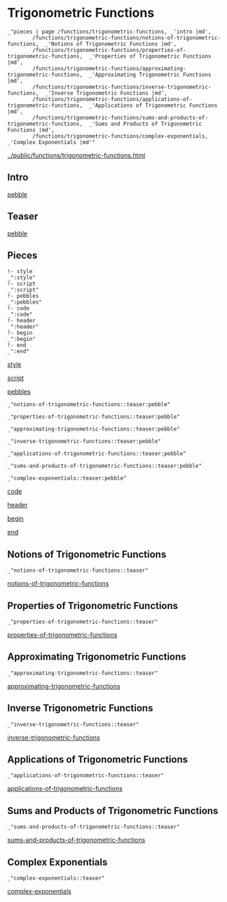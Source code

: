 # Trigonometric Functions

    _"pieces | page /functions/trigonometric-functions, _'intro |md',
            /functions/trigonometric-functions/notions-of-trigonometric-functions,  _'Notions of Trigonometric Functions |md',
            /functions/trigonometric-functions/properties-of-trigonometric-functions,  _'Properties of Trigonometric Functions |md',
            /functions/trigonometric-functions/approximating-trigonometric-functions,  _'Approximating Trigonometric Functions |md',
            /functions/trigonometric-functions/inverse-trigonometric-functions,  _'Inverse Trigonometric Functions |md',
            /functions/trigonometric-functions/applications-of-trigonometric-functions,  _'Applications of Trigonometric Functions |md',
            /functions/trigonometric-functions/sums-and-products-of-trigonometric-functions,  _'Sums and Products of Trigonometric Functions |md',
            /functions/trigonometric-functions/complex-exponentials,  _'Complex Exponentials |md'"

[../public/functions/trigonometric-functions.html](# "save:")


## Intro

[pebble]()

## Teaser

[pebble]()

## Pieces

    !- style
    _":style"
    !- script
    _":script"
    !- pebbles
    _":pebbles"
    !- code
    _":code"
    !- header
    _":header"
    !- begin
    _":begin"
    !- end
    _":end"

[style]() 

[script]()

[pebbles]()

    _"notions-of-trigonometric-functions::teaser:pebble"

    _"properties-of-trigonometric-functions::teaser:pebble"

    _"approximating-trigonometric-functions::teaser:pebble"

    _"inverse-trigonometric-functions::teaser:pebble"

    _"applications-of-trigonometric-functions::teaser:pebble"

    _"sums-and-products-of-trigonometric-functions::teaser:pebble"

    _"complex-exponentials::teaser:pebble"


[code]()



[header]()

[begin]()

[end]()

## Notions of Trigonometric Functions

    _"notions-of-trigonometric-functions::teaser"


[notions-of-trigonometric-functions](pages/functions_trigonometric-functions_notions-of-trigonometric-functions.md "load:")

## Properties of Trigonometric Functions

    _"properties-of-trigonometric-functions::teaser"


[properties-of-trigonometric-functions](pages/functions_trigonometric-functions_properties-of-trigonometric-functions.md "load:")

## Approximating Trigonometric Functions

    _"approximating-trigonometric-functions::teaser"


[approximating-trigonometric-functions](pages/functions_trigonometric-functions_approximating-trigonometric-functions.md "load:")

## Inverse Trigonometric Functions

    _"inverse-trigonometric-functions::teaser"


[inverse-trigonometric-functions](pages/functions_trigonometric-functions_inverse-trigonometric-functions.md "load:")

## Applications of Trigonometric Functions

    _"applications-of-trigonometric-functions::teaser"


[applications-of-trigonometric-functions](pages/functions_trigonometric-functions_applications-of-trigonometric-functions.md "load:")

## Sums and Products of Trigonometric Functions

    _"sums-and-products-of-trigonometric-functions::teaser"


[sums-and-products-of-trigonometric-functions](pages/functions_trigonometric-functions_sums-and-products-of-trigonometric-functions.md "load:")

## Complex Exponentials

    _"complex-exponentials::teaser"


[complex-exponentials](pages/functions_trigonometric-functions_complex-exponentials.md "load:")